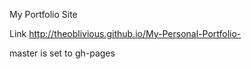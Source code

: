 My Portfolio Site

Link http://theoblivious.github.io/My-Personal-Portfolio-

master is set to gh-pages
